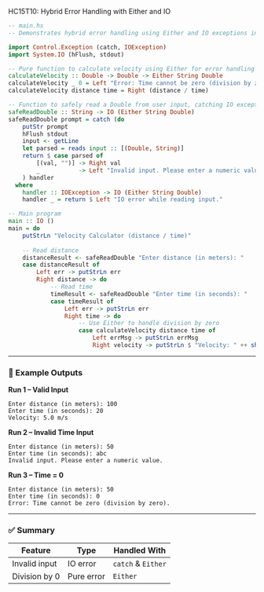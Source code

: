 HC15T10: Hybrid Error Handling with Either and IO

```haskell
-- main.hs
-- Demonstrates hybrid error handling using Either and IO exceptions in Haskell

import Control.Exception (catch, IOException)
import System.IO (hFlush, stdout)

-- Pure function to calculate velocity using Either for error handling
calculateVelocity :: Double -> Double -> Either String Double
calculateVelocity _ 0 = Left "Error: Time cannot be zero (division by zero)."
calculateVelocity distance time = Right (distance / time)

-- Function to safely read a Double from user input, catching IO exceptions
safeReadDouble :: String -> IO (Either String Double)
safeReadDouble prompt = catch (do
    putStr prompt
    hFlush stdout
    input <- getLine
    let parsed = reads input :: [(Double, String)]
    return $ case parsed of
        [(val, "")] -> Right val
        _           -> Left "Invalid input. Please enter a numeric value."
    ) handler
  where
    handler :: IOException -> IO (Either String Double)
    handler _ = return $ Left "IO error while reading input."

-- Main program
main :: IO ()
main = do
    putStrLn "Velocity Calculator (distance / time)"
    
    -- Read distance
    distanceResult <- safeReadDouble "Enter distance (in meters): "
    case distanceResult of
        Left err -> putStrLn err
        Right distance -> do
            -- Read time
            timeResult <- safeReadDouble "Enter time (in seconds): "
            case timeResult of
                Left err -> putStrLn err
                Right time -> do
                    -- Use Either to handle division by zero
                    case calculateVelocity distance time of
                        Left errMsg -> putStrLn errMsg
                        Right velocity -> putStrLn $ "Velocity: " ++ show velocity ++ " m/s"
```

---

### 🧪 Example Outputs

**Run 1 – Valid Input**

```
Enter distance (in meters): 100
Enter time (in seconds): 20
Velocity: 5.0 m/s
```

**Run 2 – Invalid Time Input**

```
Enter distance (in meters): 50
Enter time (in seconds): abc
Invalid input. Please enter a numeric value.
```

**Run 3 – Time = 0**

```
Enter distance (in meters): 50
Enter time (in seconds): 0
Error: Time cannot be zero (division by zero).
```

---

### ✅ Summary

| Feature       | Type       | Handled With       |
| ------------- | ---------- | ------------------ |
| Invalid input | IO error   | `catch` & `Either` |
| Division by 0 | Pure error | `Either`           |
